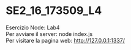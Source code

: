 # SE2_16_173509_L4
Esercizio Node: Lab4  
Per avviare il server: node index.js  
Per visitare la pagina web: http://127.0.0.1:1337/
